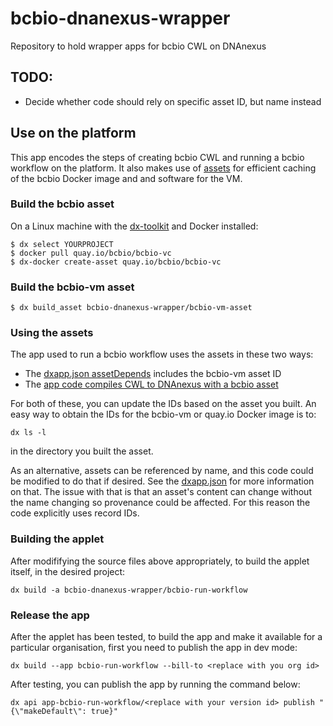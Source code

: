 # bcbio-dnanexus-wrapper
Repository to hold wrapper apps for bcbio CWL on DNAnexus

## TODO:

* Decide whether code should rely on specific asset ID, but name instead

## Use on the platform

This app encodes the steps of creating bcbio CWL and running a bcbio workflow on the platform.  It also makes use of [assets](https://wiki.dnanexus.com/Developer-Tutorials/Asset-Build-Process) for efficient caching of the bcbio Docker image and and software for the VM.

### Build the bcbio asset

On a Linux machine with the [dx-toolkit](https://github.com/dnanexus/dx-toolkit) and Docker installed:

```
$ dx select YOURPROJECT
$ docker pull quay.io/bcbio/bcbio-vc
$ dx-docker create-asset quay.io/bcbio/bcbio-vc
```

### Build the bcbio-vm asset

```
$ dx build_asset bcbio-dnanexus-wrapper/bcbio-vm-asset
```

### Using the assets

The app used to run a bcbio workflow uses the assets in these two ways:

* The [dxapp.json assetDepends](https://github.com/bcbio/bcbio-dnanexus-wrapper/blob/d3ec62276807b8f18b2342d69d02d6673f659eba/bcbio-run-workflow/dxapp.json#L53) includes the bcbio-vm asset ID
* The [app code compiles CWL to DNAnexus with a bcbio asset](https://github.com/bcbio/bcbio-dnanexus-wrapper/blob/d3ec62276807b8f18b2342d69d02d6673f659eba/bcbio-run-workflow/src/bcbio-run-workflow.sh#L36)

For both of these, you can update the IDs based on the asset you built.  An easy way to obtain the IDs for the bcbio-vm or quay.io Docker image is to:

```
dx ls -l
```
in the directory you built the asset.

As an alternative, assets can be referenced by name, and this code could be modified to do that if desired.  See the [dxapp.json](https://wiki.dnanexus.com/dxapp.json) for more information on that.  The issue with that is that an asset's content can change without the name changing so provenance could be affected.  For this reason the code explicitly uses record IDs.

### Building the applet

After modififying the source files above appropriately, to build the applet itself, in the desired project:

```
dx build -a bcbio-dnanexus-wrapper/bcbio-run-workflow
```

### Release the app

After the applet has been tested, to build the app and make it available for a particular organisation, first you need to publish the app in dev mode:

```
dx build --app bcbio-run-workflow --bill-to <replace with you org id>
```

After testing, you can publish the app by running the command below:

```
dx api app-bcbio-run-workflow/<replace with your version id> publish "{\"makeDefault\": true}"
```

